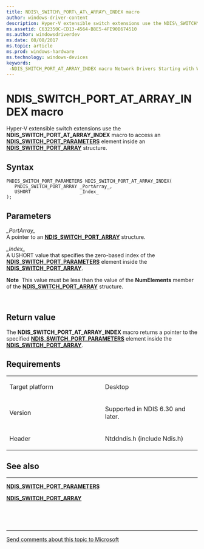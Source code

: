 ```yaml
---
title: NDIS\_SWITCH\_PORT\_AT\_ARRAY\_INDEX macro
author: windows-driver-content
description: Hyper-V extensible switch extensions use the NDIS\_SWITCH\_PORT\_AT\_ARRAY\_INDEX macro to access an NDIS\_SWITCH\_PORT\_PARAMETERS element inside an NDIS\_SWITCH\_PORT\_ARRAY structure.
ms.assetid: C632350C-CD13-4564-B8E5-4FE90B674510
ms.author: windowsdriverdev
ms.date: 08/08/2017
ms.topic: article
ms.prod: windows-hardware
ms.technology: windows-devices
keywords: 
 -NDIS_SWITCH_PORT_AT_ARRAY_INDEX macro Network Drivers Starting with Windows Vista
---
```


# NDIS\_SWITCH\_PORT\_AT\_ARRAY\_INDEX macro


Hyper-V extensible switch extensions use the **NDIS\_SWITCH\_PORT\_AT\_ARRAY\_INDEX** macro to access an [**NDIS\_SWITCH\_PORT\_PARAMETERS**](https://msdn.microsoft.com/library/windows/hardware/hh598229) element inside an [**NDIS\_SWITCH\_PORT\_ARRAY**](https://msdn.microsoft.com/library/windows/hardware/hh598221) structure.

Syntax
------

```ManagedCPlusPlus
PNDIS_SWITCH_PORT_PARAMETERS NDIS_SWITCH_PORT_AT_ARRAY_INDEX(
   PNDIS_SWITCH_PORT_ARRAY _PortArray_,
   USHORT                  _Index_
);
```

Parameters
----------

*\_PortArray\_*   
A pointer to an [**NDIS\_SWITCH\_PORT\_ARRAY**](https://msdn.microsoft.com/library/windows/hardware/hh598221) structure.

*\_Index\_*   
A USHORT value that specifies the zero-based index of the [**NDIS\_SWITCH\_PORT\_PARAMETERS**](https://msdn.microsoft.com/library/windows/hardware/hh598229) element inside the [**NDIS\_SWITCH\_PORT\_ARRAY**](https://msdn.microsoft.com/library/windows/hardware/hh598221).

**Note**  This value must be less than the value of the **NumElements** member of the [**NDIS\_SWITCH\_PORT\_ARRAY**](https://msdn.microsoft.com/library/windows/hardware/hh598221) structure.

 

Return value
------------

The **NDIS\_SWITCH\_PORT\_AT\_ARRAY\_INDEX** macro returns a pointer to the specified [**NDIS\_SWITCH\_PORT\_PARAMETERS**](https://msdn.microsoft.com/library/windows/hardware/hh598229) element inside the [**NDIS\_SWITCH\_PORT\_ARRAY**](https://msdn.microsoft.com/library/windows/hardware/hh598221).

Requirements
------------

<table>
<colgroup>
<col width="50%" />
<col width="50%" />
</colgroup>
<tbody>
<tr class="odd">
<td><p>Target platform</p></td>
<td>Desktop</td>
</tr>
<tr class="even">
<td><p>Version</p></td>
<td><p>Supported in NDIS 6.30 and later.</p></td>
</tr>
<tr class="odd">
<td><p>Header</p></td>
<td>Ntddndis.h (include Ndis.h)</td>
</tr>
</tbody>
</table>

## See also


****
[**NDIS\_SWITCH\_PORT\_PARAMETERS**](https://msdn.microsoft.com/library/windows/hardware/hh598229)

[**NDIS\_SWITCH\_PORT\_ARRAY**](https://msdn.microsoft.com/library/windows/hardware/hh598221)

 

 


--------------------
[Send comments about this topic to Microsoft](mailto:wsddocfb@microsoft.com?subject=Documentation%20feedback%20%5Bnetvista\netvista%5D:%20NDIS_SWITCH_PORT_AT_ARRAY_INDEX%20macro%20%20RELEASE:%20%288/8/2017%29&body=%0A%0APRIVACY%20STATEMENT%0A%0AWe%20use%20your%20feedback%20to%20improve%20the%20documentation.%20We%20don't%20use%20your%20email%20address%20for%20any%20other%20purpose,%20and%20we'll%20remove%20your%20email%20address%20from%20our%20system%20after%20the%20issue%20that%20you're%20reporting%20is%20fixed.%20While%20we're%20working%20to%20fix%20this%20issue,%20we%20might%20send%20you%20an%20email%20message%20to%20ask%20for%20more%20info.%20Later,%20we%20might%20also%20send%20you%20an%20email%20message%20to%20let%20you%20know%20that%20we've%20addressed%20your%20feedback.%0A%0AFor%20more%20info%20about%20Microsoft's%20privacy%20policy,%20see%20http://privacy.microsoft.com/default.aspx. "Send comments about this topic to Microsoft")


